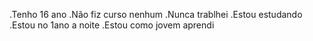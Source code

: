 .Tenho 16 ano
.Não fiz curso nenhum
.Nunca trablhei 
.Estou estudando 
.Estou no 1ano a noite
.Estou como jovem aprendi
